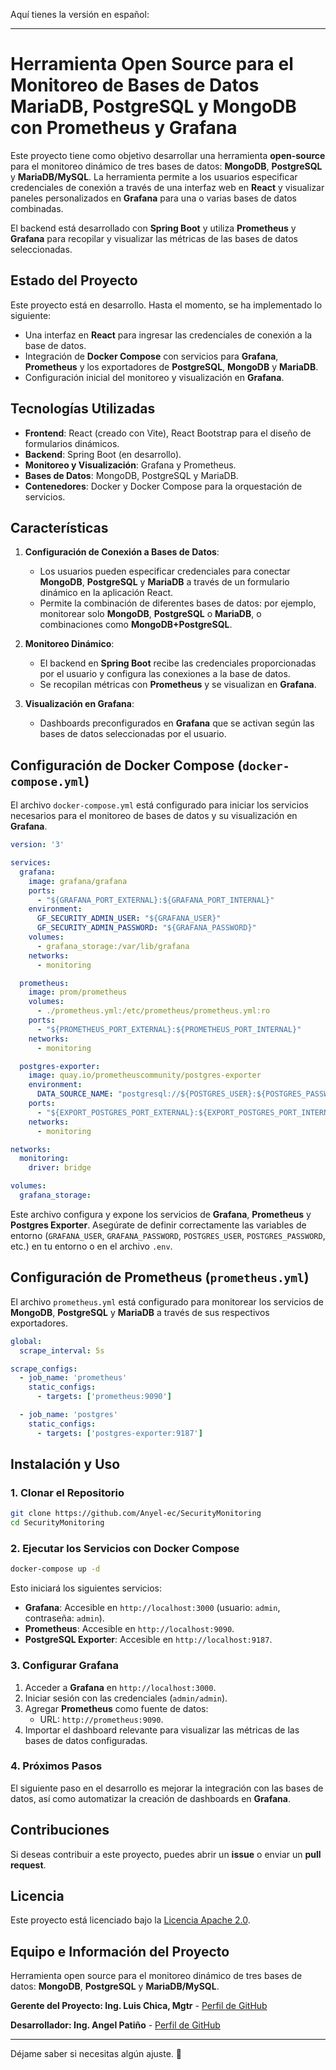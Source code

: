 Aquí tienes la versión en español:  

---

# Herramienta Open Source para el Monitoreo de Bases de Datos MariaDB, PostgreSQL y MongoDB con Prometheus y Grafana  

Este proyecto tiene como objetivo desarrollar una herramienta **open-source** para el monitoreo dinámico de tres bases de datos: **MongoDB**, **PostgreSQL** y **MariaDB/MySQL**. La herramienta permite a los usuarios especificar credenciales de conexión a través de una interfaz web en **React** y visualizar paneles personalizados en **Grafana** para una o varias bases de datos combinadas.  

El backend está desarrollado con **Spring Boot** y utiliza **Prometheus** y **Grafana** para recopilar y visualizar las métricas de las bases de datos seleccionadas.  

## Estado del Proyecto  

Este proyecto está en desarrollo. Hasta el momento, se ha implementado lo siguiente:  
- Una interfaz en **React** para ingresar las credenciales de conexión a la base de datos.  
- Integración de **Docker Compose** con servicios para **Grafana**, **Prometheus** y los exportadores de **PostgreSQL**, **MongoDB** y **MariaDB**.  
- Configuración inicial del monitoreo y visualización en **Grafana**.  

## Tecnologías Utilizadas  

- **Frontend**: React (creado con Vite), React Bootstrap para el diseño de formularios dinámicos.  
- **Backend**: Spring Boot (en desarrollo).  
- **Monitoreo y Visualización**: Grafana y Prometheus.  
- **Bases de Datos**: MongoDB, PostgreSQL y MariaDB.  
- **Contenedores**: Docker y Docker Compose para la orquestación de servicios.  

## Características  

1. **Configuración de Conexión a Bases de Datos**:  
   - Los usuarios pueden especificar credenciales para conectar **MongoDB**, **PostgreSQL** y **MariaDB** a través de un formulario dinámico en la aplicación React.  
   - Permite la combinación de diferentes bases de datos: por ejemplo, monitorear solo **MongoDB**, **PostgreSQL** o **MariaDB**, o combinaciones como **MongoDB+PostgreSQL**.  

2. **Monitoreo Dinámico**:  
   - El backend en **Spring Boot** recibe las credenciales proporcionadas por el usuario y configura las conexiones a la base de datos.  
   - Se recopilan métricas con **Prometheus** y se visualizan en **Grafana**.  

3. **Visualización en Grafana**:  
   - Dashboards preconfigurados en **Grafana** que se activan según las bases de datos seleccionadas por el usuario.  

## Configuración de Docker Compose (`docker-compose.yml`)  

El archivo `docker-compose.yml` está configurado para iniciar los servicios necesarios para el monitoreo de bases de datos y su visualización en **Grafana**.  

```yaml
version: '3'

services:
  grafana:
    image: grafana/grafana
    ports:
      - "${GRAFANA_PORT_EXTERNAL}:${GRAFANA_PORT_INTERNAL}"
    environment:
      GF_SECURITY_ADMIN_USER: "${GRAFANA_USER}"
      GF_SECURITY_ADMIN_PASSWORD: "${GRAFANA_PASSWORD}"
    volumes:
      - grafana_storage:/var/lib/grafana
    networks:
      - monitoring

  prometheus:
    image: prom/prometheus
    volumes:
      - ./prometheus.yml:/etc/prometheus/prometheus.yml:ro 
    ports:
      - "${PROMETHEUS_PORT_EXTERNAL}:${PROMETHEUS_PORT_INTERNAL}"
    networks:
      - monitoring

  postgres-exporter:
    image: quay.io/prometheuscommunity/postgres-exporter
    environment:
      DATA_SOURCE_NAME: "postgresql://${POSTGRES_USER}:${POSTGRES_PASSWORD}@${POSTGRES_HOST}:${POSTGRES_PORT}?sslmode=disable"
    ports:
      - "${EXPORT_POSTGRES_PORT_EXTERNAL}:${EXPORT_POSTGRES_PORT_INTERNAL}"
    networks:
      - monitoring

networks:
  monitoring:
    driver: bridge

volumes:
  grafana_storage:
```  

Este archivo configura y expone los servicios de **Grafana**, **Prometheus** y **Postgres Exporter**. Asegúrate de definir correctamente las variables de entorno (`GRAFANA_USER`, `GRAFANA_PASSWORD`, `POSTGRES_USER`, `POSTGRES_PASSWORD`, etc.) en tu entorno o en el archivo `.env`.  

## Configuración de Prometheus (`prometheus.yml`)  

El archivo `prometheus.yml` está configurado para monitorear los servicios de **MongoDB**, **PostgreSQL** y **MariaDB** a través de sus respectivos exportadores.  

```yaml
global:
  scrape_interval: 5s

scrape_configs:
  - job_name: 'prometheus'
    static_configs:
      - targets: ['prometheus:9090']

  - job_name: 'postgres'
    static_configs:
      - targets: ['postgres-exporter:9187']
```  

## Instalación y Uso  

### 1. Clonar el Repositorio  

```bash
git clone https://github.com/Anyel-ec/SecurityMonitoring
cd SecurityMonitoring
```  

### 2. Ejecutar los Servicios con Docker Compose  

```bash
docker-compose up -d
```  

Esto iniciará los siguientes servicios:  
- **Grafana**: Accesible en `http://localhost:3000` (usuario: `admin`, contraseña: `admin`).  
- **Prometheus**: Accesible en `http://localhost:9090`.  
- **PostgreSQL Exporter**: Accesible en `http://localhost:9187`.  

### 3. Configurar Grafana  

1. Acceder a **Grafana** en `http://localhost:3000`.  
2. Iniciar sesión con las credenciales (`admin/admin`).  
3. Agregar **Prometheus** como fuente de datos:  
   - URL: `http://prometheus:9090`.  
4. Importar el dashboard relevante para visualizar las métricas de las bases de datos configuradas.  

### 4. Próximos Pasos  

El siguiente paso en el desarrollo es mejorar la integración con las bases de datos, así como automatizar la creación de dashboards en **Grafana**.  

## Contribuciones  

Si deseas contribuir a este proyecto, puedes abrir un **issue** o enviar un **pull request**.  

## Licencia  

Este proyecto está licenciado bajo la [Licencia Apache 2.0](LICENSE).  

## Equipo e Información del Proyecto  

Herramienta open source para el monitoreo dinámico de tres bases de datos: **MongoDB**, **PostgreSQL** y **MariaDB/MySQL**.  

**Gerente del Proyecto: Ing. Luis Chica, Mgtr** - [Perfil de GitHub](https://github.com/LuisChica18)  

**Desarrollador: Ing. Angel Patiño** - [Perfil de GitHub](https://github.com/Anyel-ec)  

---

Déjame saber si necesitas algún ajuste. 🚀